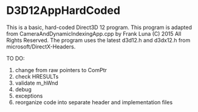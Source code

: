 # D3D12AppHardCoded
This is a basic, hard-coded Direct3D 12 program.
This program is adapted from CameraAndDynamicIndexingApp.cpp by Frank Luna (C) 2015 All Rights Reserved.
The program uses the latest d3d12.h and d3dx12.h from microsoft/DirectX-Headers.

TO DO:

1. change from raw pointers to ComPtr
2. check HRESULTs
3. validate m_hWnd
4. debug
5. exceptions
6. reorganize code into separate header and implementation files
